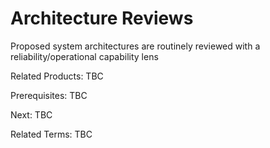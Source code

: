 # Architecture Reviews
Proposed system architectures are routinely reviewed with a reliability/operational capability lens

Related Products: TBC

Prerequisites:  TBC

Next: TBC

Related Terms: TBC
